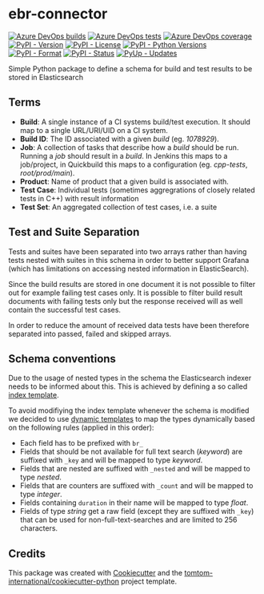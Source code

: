 # ebr-connector

[![Azure DevOps builds](https://img.shields.io/azure-devops/build/tomtomweb/GitHub-TomTom-International/19.svg)](https://dev.azure.com/tomtomweb/GitHub-TomTom-International/_build/latest?definitionId=19&branchName=master)
[![Azure DevOps tests](https://img.shields.io/azure-devops/tests/tomtomweb/GitHub-TomTom-International/19.svg)](https://dev.azure.com/tomtomweb/GitHub-TomTom-International/_build/latest?definitionId=19&branchName=master)
[![Azure DevOps coverage](https://img.shields.io/azure-devops/coverage/tomtomweb/GitHub-TomTom-International/19.svg)](https://dev.azure.com/tomtomweb/GitHub-TomTom-International/_build/latest?definitionId=19&branchName=master)
[![PyPI - Version](https://img.shields.io/pypi/v/ebr-connector.svg)](https://pypi.org/project/ebr-connector/)
[![PyPI - License](https://img.shields.io/pypi/l/ebr-connector.svg)](https://pypi.org/project/ebr-connector/)
[![PyPI - Python Versions](https://img.shields.io/pypi/pyversions/ebr-connector.svg)](https://pypi.org/project/ebr-connector/)
[![PyPI - Format](https://img.shields.io/pypi/format/ebr-connector.svg)](https://pypi.org/project/ebr-connector/)
[![PyPI - Status](https://img.shields.io/pypi/status/ebr-connector.svg)](https://pypi.org/project/ebr-connector/)
[![PyUp - Updates](https://pyup.io/repos/github/tomtom-international/ebr-connector/shield.svg)](https://pyup.io/repos/github/tomtom-international/ebr-connector/)

Simple Python package to define a schema for build and test results to be stored in Elasticsearch

## Terms

* **Build**: A single instance of a CI systems build/test execution. It should map to a single URL/URI/UID on a CI system.
* **Build ID**: The ID associated with a given *build* (eg. *1078929*).
* **Job**: A collection of tasks that describe how a *build* should be run. Running a *job* should result in a *build*. In Jenkins this maps to a job/project,
in Quickbuild this maps to a configuration (eg. *cpp-tests*, *root/prod/main*).
* **Product**: Name of product that a given build is associated with.
* **Test Case**: Individual tests (sometimes aggregrations of closely related tests in C++) with result information
* **Test Set**: An aggregated collection of test cases, i.e. a suite

## Test and Suite Separation

Tests and suites have been separated into two arrays rather than having tests nested with suites in this schema in order to better support Grafana
(which has limitations on accessing nested information in ElasticSearch).

Since the build results are stored in one document it is not possible to filter out for example failing test cases only. It is possible to filter build result
documents with failing tests only but the response received will as well contain the successful test cases.

In order to reduce the amount of received data tests have been therefore separated into passed, failed and skipped arrays.

## Schema conventions

Due to the usage of nested types in the schema the Elasticsearch indexer needs to be informed about this. This is achieved by defining a so called [index
template](https://www.elastic.co/guide/en/elasticsearch/reference/current/indices-templates.html).

To avoid modifiying the index template whenever the schema is modified we decided to use
[dynamic templates](https://www.elastic.co/guide/en/elasticsearch/reference/current/dynamic-templates.html) to map the types dynamically
based on the following rules (applied in this order):

* Each field has to be prefixed with `br_`
* Fields that should be not available for full text search (*keyword*) are suffixed with `_key` and will be mapped to type *keyword*.
* Fields that are nested are suffixed with `_nested` and will be mapped to type *nested*.
* Fields that are counters are suffixed with `_count` and will be mapped to type *integer*.
* Fields containing `duration` in their name will be mapped to type *float*.
* Fields of type *string* get a raw field (except they are suffixed with `_key`) that can be used for non-full-text-searches and are limited to 256 characters.


## Credits
This package was created with [Cookiecutter](https://github.com/audreyr/cookiecutter) and the [tomtom-international/cookiecutter-python](https://github.com/tomtom-international/cookiecutter-python) project template.
